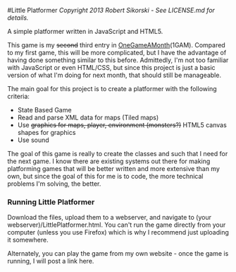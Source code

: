 #Little Platformer
*Copyright 2013 Robert Sikorski - See LICENSE.md for details.*

A simple platformer written in JavaScript and HTML5.

This game is my ~~second~~ third entry in [OneGameAMonth](onegameamonth.com)(1GAM). Compared to my first 
game, this will be more complicated, but I have the advantage of having done something similar
to this before. Admittedly, I'm not too familiar with JavaScript or even HTML/CSS, but since
this project is just a basic version of what I'm doing for next month, that should still be
manageable.

The main goal for this project is to create a platformer with the following criteria:
* State Based Game
* Read and parse XML data for maps (Tiled maps)
* Use ~~graphics for maps, player, environment (monsters?)~~ HTML5 canvas shapes for graphics
* Use sound

The goal of this game is really to create the classes and such that I need for the next game.
I know there are existing systems out there for making platforming games that will be better
written and more extensive than my own, but since the goal of this for me is to code, the
more technical problems I'm solving, the better.

### Running Little Platformer
Download the files, upload them to a webserver, and navigate to
(your webserver)/LittlePlatformer.html. You can't run the game directly from your computer
(unless you use Firefox)
which is why I recommend just uploading it somewhere.

Alternately, you can play the game from my own website - once the game is running, I will
post a link here.
